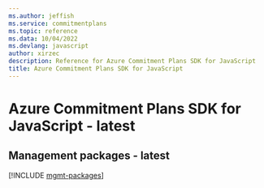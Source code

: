 ```yaml
---
ms.author: jeffish
ms.service: commitmentplans
ms.topic: reference
ms.data: 10/04/2022
ms.devlang: javascript
author: xirzec
description: Reference for Azure Commitment Plans SDK for JavaScript
title: Azure Commitment Plans SDK for JavaScript
---
```

# Azure Commitment Plans SDK for JavaScript - latest

## Management packages - latest
[!INCLUDE [mgmt-packages](commitment-plans-mgmt-index.md)]